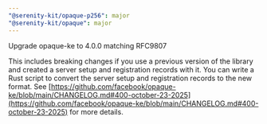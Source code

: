 ```yaml
---
"@serenity-kit/opaque-p256": major
"@serenity-kit/opaque": major
---
```


Upgrade opaque-ke to 4.0.0 matching RFC9807

This includes breaking changes if you use a previous version of the library and created a server setup and registration records with it. You can write a Rust script to convert the server setup and registration records to the new format. See [https://github.com/facebook/opaque-ke/blob/main/CHANGELOG.md#400-october-23-2025](https://github.com/facebook/opaque-ke/blob/main/CHANGELOG.md#400-october-23-2025) for more details.
